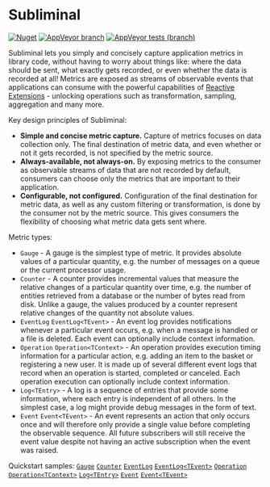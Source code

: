 # Subliminal

[![Nuget](https://img.shields.io/nuget/v/Subliminal?label=package&logo=nuget&logoColor=white)](https://www.nuget.org/packages/Subliminal/)
[![AppVeyor branch](https://img.shields.io/appveyor/ci/rob-earwaker/subliminal/master?logo=appveyor&logoColor=white)](https://ci.appveyor.com/project/rob-earwaker/subliminal/branch/master)
[![AppVeyor tests (branch)](https://img.shields.io/appveyor/tests/rob-earwaker/subliminal/master?logo=appveyor&logoColor=white&compact_message)](https://ci.appveyor.com/project/rob-earwaker/subliminal/branch/master/tests)

Subliminal lets you simply and concisely capture application metrics in library code, without having to worry about things like: where the data should be sent, what exactly gets recorded, or even whether the data is recorded at all! Metrics are exposed as streams of observable events that applications can consume with the powerful capabilities of [Reactive Extensions](https://github.com/dotnet/reactive) - unlocking operations such as transformation, sampling, aggregation and many more.

Key design principles of Subliminal:

- **Simple and concise metric capture.** Capture of metrics focuses on data collection only. The final destination of metric data, and even whether or not it gets recorded, is not specified by the metric source.
- **Always-available, not always-on.** By exposing metrics to the consumer as observable streams of data that are not recorded by default, consumers can choose only the metrics that are important to their application.
- **Configurable, not configured.** Configuration of the final destination for metric data, as well as any custom filtering or transformation, is done by the consumer not by the metric source. This gives consumers the flexibility of choosing what metric data gets sent where.

Metric types:

- `Gauge` - A gauge is the simplest type of metric. It provides absolute values of a particular quantity, e.g. the number of messages on a queue or the current processor usage.
- `Counter` - A counter provides incremental values that measure the relative changes of a particular quantity over time, e.g. the number of entities retrieved from a database or the number of bytes read from disk. Unlike a gauge, the values produced by a counter represent relative changes of the quantity not absolute values.
- `EventLog` `EventLog<TEvent>` - An event log provides notifications whenever a particular event occurs, e.g. when a message is handled or a file is deleted. Each event can optionally include context information.
- `Operation` `Operation<TContext>` - An operation provides execution timing information for a particular action, e.g. adding an item to the basket or registering a new user. It is made up of several different event logs that record when an operation is started, completed or canceled. Each operation execution can optionally include context information.
- `Log<TEntry>` - A log is a sequence of entries that provide some information, where each entry is independent of all others. In the simplest case, a log might provide debug messages in the form of text.
- `Event` `Event<TEvent>` - An event represents an action that only occurs once and will therefore only provide a single value before completing the observable sequence. All future subscribers will still receive the event value despite not having an active subscription when the event was raised.

Quickstart samples:
[`Gauge`](Subliminal.Sample.Api/QuickstartGauge.cs)
[`Counter`](Subliminal.Sample.Api/QuickstartCounter.cs)
[`EventLog`](Subliminal.Sample.Api/QuickstartEventLog.cs)
[`EventLog<TEvent>`](Subliminal.Sample.Api/QuickstartEventLogTEvent.cs)
[`Operation`](Subliminal.Sample.Api/QuickstartOperation.cs)
[`Operation<TContext>`](Subliminal.Sample.Api/QuickstartOperationTContext.cs)
[`Log<TEntry>`](Subliminal.Sample.Api/QuickstartLogTEntry.cs)
[`Event`](Subliminal.Sample.Api/QuickstartEvent.cs)
[`Event<TEvent>`](Subliminal.Sample.Api/QuickstartEventTEvent.cs)
